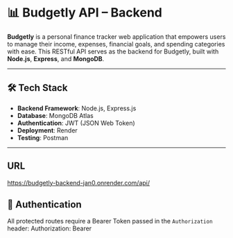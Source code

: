 # 📊 Budgetly API – Backend

**Budgetly** is a personal finance tracker web application that empowers users to manage their income, expenses, financial goals, and spending categories with ease. This RESTful API serves as the backend for Budgetly, built with **Node.js**, **Express**, and **MongoDB**.

---

## 🛠️ Tech Stack

- **Backend Framework**: Node.js, Express.js  
- **Database**: MongoDB Atlas  
- **Authentication**: JWT (JSON Web Token)  
- **Deployment**: Render  
- **Testing**: Postman

---

## URL 
https://budgetly-backend-jan0.onrender.com/api/

## 🔐 Authentication

All protected routes require a Bearer Token passed in the `Authorization` header: Authorization: Bearer <your-token>






